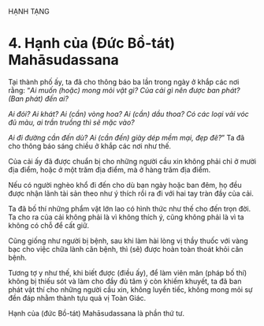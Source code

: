 HẠNH TẠNG

# 4. Hạnh của (Đức Bồ-tát) Mahāsudassana

Tại thành phố ấy, ta đã cho thông báo ba lần trong ngày ở khắp các nơi rằng: “_Ai muốn (hoặc) mong mỏi vật gì? Của cải gì nên được ban phát? (Ban phát) đến ai?_

_Ai đói? Ai khát? Ai (cần) vòng hoa? Ai (cần) dầu thoa? Có các loại vải vóc đủ màu, ai trần truồng thì sẽ mặc vào?_

_Ai đi đường cần đến dù? Ai (cần đến) giày dép mềm mại, đẹp đẽ?_” Ta đã cho thông báo sáng chiều ở khắp các nơi như thế.

Của cải ấy đã được chuẩn bị cho những người cầu xin không phải chỉ ở mười địa điểm, hoặc ở một trăm địa điểm, mà ở hàng trăm địa điểm.

Nếu có người nghèo khổ đi đến cho dù ban ngày hoặc ban đêm, họ đều được nhận lãnh tài sản theo như ý thích rồi ra đi với hai tay tràn đầy của cải.

Ta đã bố thí những phẩm vật lớn lao có hình thức như thế cho đến trọn đời. Ta cho ra của cải không phải là vì không thích ý, cũng không phải là vì ta không có chỗ để cất giữ.

Cũng giống như người bị bệnh, sau khi làm hài lòng vị thầy thuốc với vàng bạc cho việc chữa lành căn bệnh, thì (sẽ) được hoàn toàn thoát khỏi căn bệnh.

Tương tợ y như thế, khi biết được (điều ấy), để làm viên mãn (pháp bố thí) không bị thiếu sót và làm cho đầy đủ tâm ý còn khiếm khuyết, ta đã ban phát vật thí cho những người cầu xin, không luyến tiếc, không mong mỏi sự đền đáp nhằm thành tựu quả vị Toàn Giác.

Hạnh của (đức Bồ-tát) Mahāsudassana là phần thứ tư.
